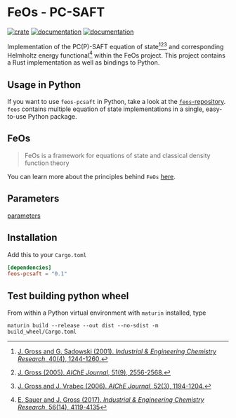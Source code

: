 # FeOs - PC-SAFT

[![crate](https://img.shields.io/crates/v/feos-pcsaft.svg)](https://crates.io/crates/feos-pcsaft)
[![documentation](https://docs.rs/feos-pcsaft/badge.svg)](https://docs.rs/feos-pcsaft)
[![documentation](https://img.shields.io/badge/docs-github--pages-blue)](https://feos-org.github.io/feos/)

Implementation of the PC(P)-SAFT equation of state[^gross2001][^gross2005][^gross2006] and corresponding Helmholtz energy functional[^sauer2016] within the FeOs project. This project contains a Rust implementation as well as bindings to Python.

## Usage in Python

If you want to use `feos-pcsaft` in Python, take a look at the [`feos`-repository](https://github.com/feos-org/feos). `feos` contains multiple equation of state implementations in a single, easy-to-use Python package.

## FeOs

> FeOs is a framework for equations of state and classical density function theory

You can learn more about the principles behind `FeOs` [here](https://feos-org.github.io/feos/).


## Parameters
[parameters](parameters/README.md)

[^gross2001]: [J. Gross and G. Sadowski (2001). *Industrial & Engineering Chemistry Research*, 40(4), 1244-1260.](https://doi.org/10.1021/ie0003887)
[^gross2005]: [J. Gross (2005). *AIChE Journal*, 51(9), 2556-2568.](https://doi.org/10.1002/aic.10502)
[^gross2006]: [J. Gross and J. Vrabec (2006). *AIChE Journal*, 52(3), 1194-1204.](https://doi.org/10.1002/aic.10683)
[^sauer2016]: [E. Sauer and J. Gross (2017). *Industrial & Engineering Chemistry Research*, 56(14), 4119-4135](https://doi.org/10.1021/acs.iecr.6b04551)

## Installation

Add this to your `Cargo.toml`

```toml
[dependencies]
feos-pcsaft = "0.1"
```

## Test building python wheel

From within a Python virtual environment with `maturin` installed, type

```
maturin build --release --out dist --no-sdist -m build_wheel/Cargo.toml
```

